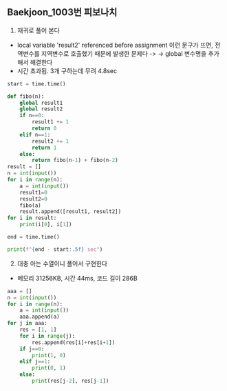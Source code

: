 ## Baekjoon_1003번 피보나치
1) 재귀로 풀어 본다
+ local variable 'result2' referenced before assignment 이런 문구가 뜨면, 전역변수를 지역변수로 호출했기 때문에 발생한 문제다
-> → global 변수명을 추가해서 해결한다
+ 시간 초과됨. 3개 구하는데 무려 4.8sec
```python
start = time.time()

def fibo(n):
    global result1
    global result2
    if n==0:
        result1 += 1
        return 0
    elif n==1:
        result2 += 1
        return 1
    else:
        return fibo(n-1) + fibo(n-2)
result = []
n = int(input())
for i in range(n):
    a = int(input())
    result1=0
    result2=0
    fibo(a)
    result.append([result1, result2])
for i in result:
    print(i[0], i[1])

end = time.time()

print(f"{end - start:.5f} sec")
```
2) 대충 아는 수열이니 풀어서 구현한다
+ 메모리 31256KB, 시간 44ms, 코드 길이 286B
```python
aaa = []
n = int(input())
for i in range(n):
    a = int(input())
    aaa.append(a)
for j in aaa:
    res = [1, 1]
    for i in range(j):
        res.append(res[i]+res[i+1])
    if j==0:
        print(1, 0)
    elif j==1:
        print(0, 1)
    else:
        print(res[j-2], res[j-1])
```
